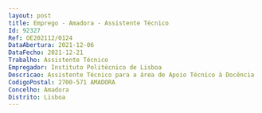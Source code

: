 ```yaml
--- 
layout: post
title: Emprego - Amadora - Assistente Técnico
Id: 92327
Ref: OE202112/0124
DataAbertura: 2021-12-06
DataFecho: 2021-12-21
Trabalho: Assistente Técnico
Empregador: Instituto Politécnico de Lisboa
Descricao: Assistente Técnico para a área de Apoio Técnico à Docência   Inventário e arquivo dos registos fílmicos, de imagem, som e montagem   Acompanhamento do inventário de materiais de imagem, som e montagem   Organizar e gerir o arquivo de trabalhos curriculares dos alunos ao longo dos anos letivos   Reorganização e remodelação da listagem de equipamentos inventariados para uso mais orgânico em requisições   Garantir da manutenção do bom estado e arrumação do armazém e dos materiais   Assegurar e verificar a saída e entrada de material para os trabalhos dos alunos e para os filmes produzidos pela ESTC   Elaboração e verificação das requisições e guias de saída de material.
CodigoPostal: 2700-571 AMADORA
Concelho: Amadora
Distrito: Lisboa
--- 
```

